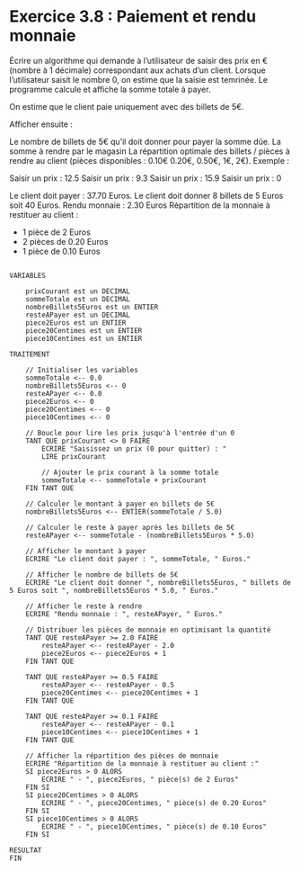 # Exercice 3.8 : Paiement et rendu monnaie
Écrire un algorithme qui demande à l’utilisateur de saisir des prix en € (nombre à 1 décimale) correspondant aux achats d’un client. Lorsque l’utilisateur saisit le nombre 0, on estime que la saisie est temrinée. Le programme calcule et affiche la somme totale à payer.

On estime que le client paie uniquement avec des billets de 5€.

Afficher ensuite :

Le nombre de billets de 5€ qu’il doit donner pour payer la somme dûe.
La somme à rendre par le magasin
La répartition optimale des billets / pièces à rendre au client (pièces disponibles : 0.10€ 0.20€, 0.50€, 1€, 2€).
Exemple :

Saisir un prix : 12.5
Saisir un prix : 9.3
Saisir un prix : 15.9
Saisir un prix : 0

Le client doit payer : 37.70 Euros.
Le client doit donner 8 billets de 5 Euros soit 40 Euros.
Rendu monnaie : 2.30 Euros
Répartition de la monnaie à restituer au client : 
- 1 pièce de 2 Euros
- 2 pièces de 0.20 Euros
- 1 pièce de 0.10 Euros

````

VARIABLES

	prixCourant est un DECIMAL
	sommeTotale est un DECIMAL
	nombreBillets5Euros est un ENTIER
	resteAPayer est un DECIMAL
	piece2Euros est un ENTIER
	piece20Centimes est un ENTIER
	piece10Centimes est un ENTIER

TRAITEMENT

	// Initialiser les variables
	sommeTotale <-- 0.0
	nombreBillets5Euros <-- 0
	resteAPayer <-- 0.0
	piece2Euros <-- 0
	piece20Centimes <-- 0
	piece10Centimes <-- 0

	// Boucle pour lire les prix jusqu'à l'entrée d'un 0
	TANT QUE prixCourant <> 0 FAIRE
		ECRIRE "Saisissez un prix (0 pour quitter) : "
		LIRE prixCourant

		// Ajouter le prix courant à la somme totale
		sommeTotale <-- sommeTotale + prixCourant
	FIN TANT QUE

	// Calculer le montant à payer en billets de 5€
	nombreBillets5Euros <-- ENTIER(sommeTotale / 5.0)

	// Calculer le reste à payer après les billets de 5€
	resteAPayer <-- sommeTotale - (nombreBillets5Euros * 5.0)

	// Afficher le montant à payer
	ECRIRE "Le client doit payer : ", sommeTotale, " Euros."

	// Afficher le nombre de billets de 5€
	ECRIRE "Le client doit donner ", nombreBillets5Euros, " billets de 5 Euros soit ", nombreBillets5Euros * 5.0, " Euros."

	// Afficher le reste à rendre
	ECRIRE "Rendu monnaie : ", resteAPayer, " Euros."

	// Distribuer les pièces de monnaie en optimisant la quantité
	TANT QUE resteAPayer >= 2.0 FAIRE
		resteAPayer <-- resteAPayer - 2.0
		piece2Euros <-- piece2Euros + 1
	FIN TANT QUE

	TANT QUE resteAPayer >= 0.5 FAIRE
		resteAPayer <-- resteAPayer - 0.5
		piece20Centimes <-- piece20Centimes + 1
	FIN TANT QUE

	TANT QUE resteAPayer >= 0.1 FAIRE
		resteAPayer <-- resteAPayer - 0.1
		piece10Centimes <-- piece10Centimes + 1
	FIN TANT QUE

	// Afficher la répartition des pièces de monnaie
	ECRIRE "Répartition de la monnaie à restituer au client :"
	SI piece2Euros > 0 ALORS
		ECRIRE " - ", piece2Euros, " pièce(s) de 2 Euros"
	FIN SI
	SI piece20Centimes > 0 ALORS
		ECRIRE " - ", piece20Centimes, " pièce(s) de 0.20 Euros"
	FIN SI
	SI piece10Centimes > 0 ALORS
		ECRIRE " - ", piece10Centimes, " pièce(s) de 0.10 Euros"
	FIN SI

RESULTAT
FIN

````